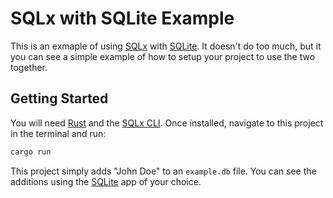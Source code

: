 SQLx with SQLite Example
========================

This is an exmaple of using [SQLx](https://github.com/launchbadge/sqlx) with [SQLite](https://sqlite.org/). It doesn't do too much, but it you can see a simple example of how to setup your project to use the two together.

## Getting Started

You will need [Rust](https://rust-lang.org) and the [SQLx CLI](https://crates.io/crates/sqlx-cli). Once installed, navigate to this project in the terminal and run:

```bash
cargo run
```

This project simply adds "John Doe" to an `example.db` file. You can see the additions using the [SQLite](https://sqlite.org/) app of your choice.

